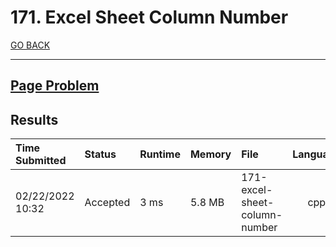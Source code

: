# 171. Excel Sheet Column Number

[GO BACK](../README.md)

___

## [Page Problem](https://leetcode.com/problems/excel-sheet-column-number/)

## Results

| Time Submitted   | Status   | Runtime | Memory | File                          | Language |
| :--------------- | :------- | :------ | :----- | :---------------------------- | :------: |
| 02/22/2022 10:32 | Accepted | 3 ms    | 5.8 MB | 171-excel-sheet-column-number |   cpp    |
